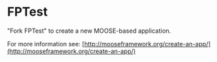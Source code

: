 FPTest
=====

"Fork FPTest" to create a new MOOSE-based application.

For more information see: [http://mooseframework.org/create-an-app/](http://mooseframework.org/create-an-app/)
